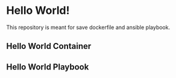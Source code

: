 # Hello World!

This repository is meant for save dockerfile and ansible playbook.

## Hello World Container

## Hello World Playbook
